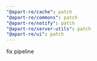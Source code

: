 ```yaml
---
"@apart-re/cache": patch
"@apart-re/commons": patch
"@apart-re/notify": patch
"@apart-re/server-utils": patch
"@apart-re/ui": patch
---
```


fix pipeline
